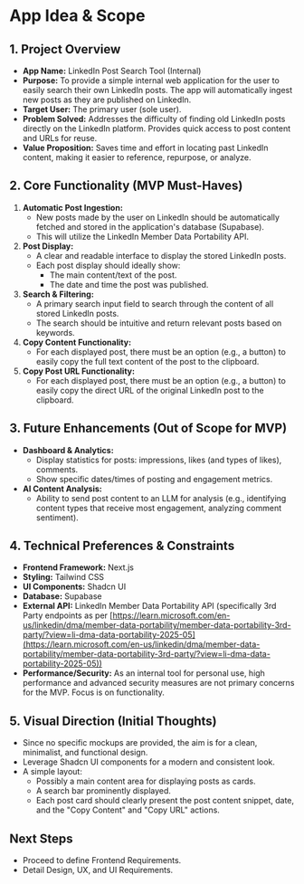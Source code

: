 # App Idea & Scope

## 1. Project Overview

*   **App Name:** LinkedIn Post Search Tool (Internal)
*   **Purpose:** To provide a simple internal web application for the user to easily search their own LinkedIn posts. The app will automatically ingest new posts as they are published on LinkedIn.
*   **Target User:** The primary user (sole user).
*   **Problem Solved:** Addresses the difficulty of finding old LinkedIn posts directly on the LinkedIn platform. Provides quick access to post content and URLs for reuse.
*   **Value Proposition:** Saves time and effort in locating past LinkedIn content, making it easier to reference, repurpose, or analyze.

## 2. Core Functionality (MVP Must-Haves)

1.  **Automatic Post Ingestion:**
    *   New posts made by the user on LinkedIn should be automatically fetched and stored in the application's database (Supabase).
    *   This will utilize the LinkedIn Member Data Portability API.
2.  **Post Display:**
    *   A clear and readable interface to display the stored LinkedIn posts.
    *   Each post display should ideally show:
        *   The main content/text of the post.
        *   The date and time the post was published.
3.  **Search & Filtering:**
    *   A primary search input field to search through the content of all stored LinkedIn posts.
    *   The search should be intuitive and return relevant posts based on keywords.
4.  **Copy Content Functionality:**
    *   For each displayed post, there must be an option (e.g., a button) to easily copy the full text content of the post to the clipboard.
5.  **Copy Post URL Functionality:**
    *   For each displayed post, there must be an option (e.g., a button) to easily copy the direct URL of the original LinkedIn post to the clipboard.

## 3. Future Enhancements (Out of Scope for MVP)

*   **Dashboard & Analytics:**
    *   Display statistics for posts: impressions, likes (and types of likes), comments.
    *   Show specific dates/times of posting and engagement metrics.
*   **AI Content Analysis:**
    *   Ability to send post content to an LLM for analysis (e.g., identifying content types that receive most engagement, analyzing comment sentiment).

## 4. Technical Preferences & Constraints

*   **Frontend Framework:** Next.js
*   **Styling:** Tailwind CSS
*   **UI Components:** Shadcn UI
*   **Database:** Supabase
*   **External API:** LinkedIn Member Data Portability API (specifically 3rd Party endpoints as per [https://learn.microsoft.com/en-us/linkedin/dma/member-data-portability/member-data-portability-3rd-party/?view=li-dma-data-portability-2025-05](https://learn.microsoft.com/en-us/linkedin/dma/member-data-portability/member-data-portability-3rd-party/?view=li-dma-data-portability-2025-05))
*   **Performance/Security:** As an internal tool for personal use, high performance and advanced security measures are not primary concerns for the MVP. Focus is on functionality.

## 5. Visual Direction (Initial Thoughts)

*   Since no specific mockups are provided, the aim is for a clean, minimalist, and functional design.
*   Leverage Shadcn UI components for a modern and consistent look.
*   A simple layout:
    *   Possibly a main content area for displaying posts as cards.
    *   A search bar prominently displayed.
    *   Each post card should clearly present the post content snippet, date, and the "Copy Content" and "Copy URL" actions.

## Next Steps

*   Proceed to define Frontend Requirements.
*   Detail Design, UX, and UI Requirements.